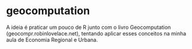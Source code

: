 # geocomputation

A ideia é praticar um pouco de R junto com o livro Geocomputation (geocompr.robinlovelace.net), tentando aplicar esses conceitos na minha aula de Economia Regional e Urbana.
